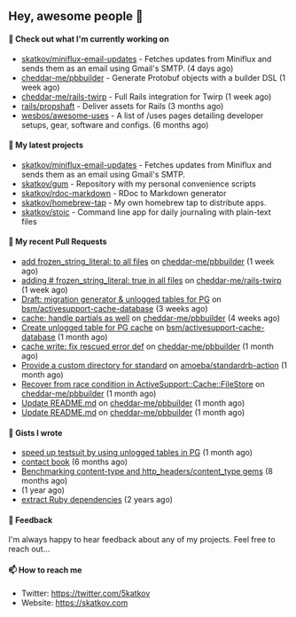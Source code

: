## Hey, awesome people 👋

#### 👷 Check out what I'm currently working on
 
- [skatkov/miniflux-email-updates](https://github.com/skatkov/miniflux-email-updates) - Fetches updates from Miniflux and sends them as an email using Gmail&#39;s SMTP. (4 days ago) 
- [cheddar-me/pbbuilder](https://github.com/cheddar-me/pbbuilder) - Generate Protobuf objects with a builder DSL (1 week ago) 
- [cheddar-me/rails-twirp](https://github.com/cheddar-me/rails-twirp) - Full Rails integration for Twirp (1 week ago) 
- [rails/propshaft](https://github.com/rails/propshaft) - Deliver assets for Rails (3 months ago) 
- [wesbos/awesome-uses](https://github.com/wesbos/awesome-uses) - A list of /uses pages detailing developer setups, gear, software and configs. (6 months ago)

#### 🌱 My latest projects
 
- [skatkov/miniflux-email-updates](https://github.com/skatkov/miniflux-email-updates) - Fetches updates from Miniflux and sends them as an email using Gmail&#39;s SMTP. 
- [skatkov/gum](https://github.com/skatkov/gum) - Repository with my personal convenience scripts 
- [skatkov/rdoc-markdown](https://github.com/skatkov/rdoc-markdown) - RDoc to Markdown generator 
- [skatkov/homebrew-tap](https://github.com/skatkov/homebrew-tap) - My own homebrew tap to distribute apps. 
- [skatkov/stoic](https://github.com/skatkov/stoic) - Command line app for daily journaling with plain-text files


#### 🔨 My recent Pull Requests
 
- [add frozen_string_literal: to all files](https://github.com/cheddar-me/pbbuilder/pull/36) on [cheddar-me/pbbuilder](https://github.com/cheddar-me/pbbuilder) (1 week ago) 
- [adding # frozen_string_literal: true in all files](https://github.com/cheddar-me/rails-twirp/pull/34) on [cheddar-me/rails-twirp](https://github.com/cheddar-me/rails-twirp) (1 week ago) 
- [Draft: migration generator &amp; unlogged tables for PG](https://github.com/bsm/activesupport-cache-database/pull/20) on [bsm/activesupport-cache-database](https://github.com/bsm/activesupport-cache-database) (3 weeks ago) 
- [cache: handle partials as well](https://github.com/cheddar-me/pbbuilder/pull/35) on [cheddar-me/pbbuilder](https://github.com/cheddar-me/pbbuilder) (4 weeks ago) 
- [Create unlogged table for PG cache](https://github.com/bsm/activesupport-cache-database/pull/19) on [bsm/activesupport-cache-database](https://github.com/bsm/activesupport-cache-database) (1 month ago) 
- [cache write: fix rescued error def](https://github.com/cheddar-me/pbbuilder/pull/34) on [cheddar-me/pbbuilder](https://github.com/cheddar-me/pbbuilder) (1 month ago) 
- [Provide a custom directory for standard](https://github.com/amoeba/standardrb-action/pull/4) on [amoeba/standardrb-action](https://github.com/amoeba/standardrb-action) (1 month ago) 
- [Recover from race condition in ActiveSupport::Cache::FileStore](https://github.com/cheddar-me/pbbuilder/pull/33) on [cheddar-me/pbbuilder](https://github.com/cheddar-me/pbbuilder) (1 month ago) 
- [Update README.md](https://github.com/cheddar-me/pbbuilder/pull/32) on [cheddar-me/pbbuilder](https://github.com/cheddar-me/pbbuilder) (1 month ago) 
- [Update README.md](https://github.com/cheddar-me/pbbuilder/pull/31) on [cheddar-me/pbbuilder](https://github.com/cheddar-me/pbbuilder) (1 month ago)

#### 📓 Gists I wrote
 
- [speed up testsuit by using unlogged tables in PG](https://gist.github.com/e482617b2a1f9635738a0b66ec0cb327) (1 month ago) 
- [contact book](https://gist.github.com/18f317a0affb0fa7ee0e74511c340422) (6 months ago) 
- [Benchmarking content-type and http_headers/content_type gems](https://gist.github.com/eb18ae1f9f75e822812b64a0ae44915d) (8 months ago) 
- [](https://gist.github.com/601258666185b0e7af6339ac2c19f642) (1 year ago) 
- [extract Ruby dependencies](https://gist.github.com/e32f3f491665d2d4d570f9576abd1f0e) (2 years ago)

#### 💬 Feedback
I'm always happy to hear feedback about any of my projects. Feel free to reach out...

#### 📫 How to reach me

- Twitter: https://twitter.com/5katkov 
- Website: https://skatkov.com
